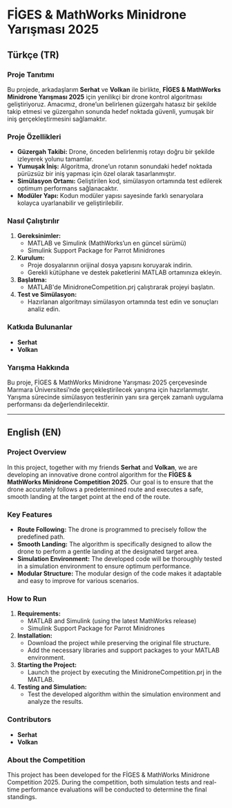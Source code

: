# FİGES & MathWorks Minidrone Yarışması 2025 


## Türkçe (TR)

### Proje Tanıtımı  
Bu projede, arkadaşlarım **Serhat** ve **Volkan** ile birlikte, **FİGES & MathWorks Minidrone Yarışması 2025** için yenilikçi bir drone kontrol algoritması geliştiriyoruz. Amacımız, drone’un belirlenen güzergahı hatasız bir şekilde takip etmesi ve güzergahın sonunda hedef noktada güvenli, yumuşak bir iniş gerçekleştirmesini sağlamaktır.

### Proje Özellikleri  
- **Güzergah Takibi:** Drone, önceden belirlenmiş rotayı doğru bir şekilde izleyerek yolunu tamamlar.  
- **Yumuşak İniş:** Algoritma, drone’un rotanın sonundaki hedef noktada pürüzsüz bir iniş yapması için özel olarak tasarlanmıştır.  
- **Simülasyon Ortamı:** Geliştirilen kod, simülasyon ortamında test edilerek optimum performans sağlanacaktır.  
- **Modüler Yapı:** Kodun modüler yapısı sayesinde farklı senaryolara kolayca uyarlanabilir ve geliştirilebilir.

### Nasıl Çalıştırılır  
1. **Gereksinimler:**  
   - MATLAB ve Simulink (MathWorks’un en güncel sürümü)  
   - Simulink Support Package for Parrot Minidrones  
2. **Kurulum:**  
   - Proje dosyalarının orijinal dosya yapısını koruyarak indirin.  
   - Gerekli kütüphane ve destek paketlerini MATLAB ortamınıza ekleyin.  
3. **Başlatma:**  
   - MATLAB'de MinidroneCompetition.prj çalıştırarak projeyi başlatın.  
4. **Test ve Simülasyon:**  
   - Hazırlanan algoritmayı simülasyon ortamında test edin ve sonuçları analiz edin.

### Katkıda Bulunanlar  
- **Serhat**  
- **Volkan**

### Yarışma Hakkında  
Bu proje, FİGES & MathWorks Minidrone Yarışması 2025 çerçevesinde Marmara Üniversitesi’nde gerçekleştirilecek yarışma için hazırlanmıştır. Yarışma sürecinde simülasyon testlerinin yanı sıra gerçek zamanlı uygulama performansı da değerlendirilecektir.

---

## English (EN)

### Project Overview  
In this project, together with my friends **Serhat** and **Volkan**, we are developing an innovative drone control algorithm for the **FİGES & MathWorks Minidrone Competition 2025**. Our goal is to ensure that the drone accurately follows a predetermined route and executes a safe, smooth landing at the target point at the end of the route.

### Key Features  
- **Route Following:** The drone is programmed to precisely follow the predefined path.  
- **Smooth Landing:** The algorithm is specifically designed to allow the drone to perform a gentle landing at the designated target area.  
- **Simulation Environment:** The developed code will be thoroughly tested in a simulation environment to ensure optimum performance.  
- **Modular Structure:** The modular design of the code makes it adaptable and easy to improve for various scenarios.

### How to Run  
1. **Requirements:**  
   - MATLAB and Simulink (using the latest MathWorks release)  
   - Simulink Support Package for Parrot Minidrones  
2. **Installation:**  
   - Download the project while preserving the original file structure.  
   - Add the necessary libraries and support packages to your MATLAB environment.  
3. **Starting the Project:**  
   - Launch the project by executing the MinidroneCompetition.prj in the MATLAB.  
4. **Testing and Simulation:**  
   - Test the developed algorithm within the simulation environment and analyze the results.

### Contributors  
- **Serhat**  
- **Volkan**

### About the Competition  
This project has been developed for the FİGES & MathWorks Minidrone Competition 2025. During the competition, both simulation tests and real-time performance evaluations will be conducted to determine the final standings.
